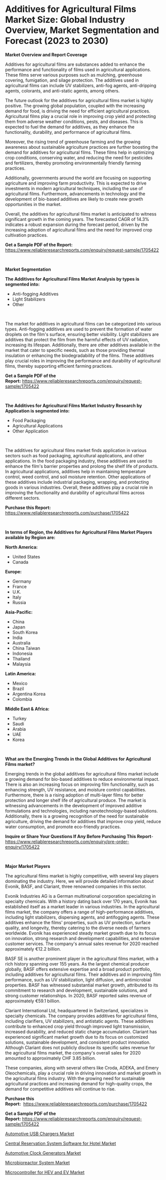 <p><h1>Additives for Agricultural Films Market Size: Global Industry Overview, Market Segmentation and Forecast (2023 to 2030)</h1></p><p><strong>Market Overview and Report Coverage</strong></p>
<p><p>Additives for agricultural films are substances added to enhance the performance and functionality of films used in agricultural applications. These films serve various purposes such as mulching, greenhouse covering, fumigation, and silage protection. The additives used in agricultural films can include UV stabilizers, anti-fog agents, anti-dripping agents, colorants, and anti-static agents, among others.</p><p>The future outlook for the additives for agricultural films market is highly positive. The growing global population, coupled with the increasing demand for food, is driving the need for efficient agricultural practices. Agricultural films play a crucial role in improving crop yield and protecting them from adverse weather conditions, pests, and diseases. This is expected to fuel the demand for additives, as they enhance the functionality, durability, and performance of agricultural films.</p><p>Moreover, the rising trend of greenhouse farming and the growing awareness about sustainable agriculture practices are further boosting the demand for additives for agricultural films. These films help in optimizing crop conditions, conserving water, and reducing the need for pesticides and fertilizers, thereby promoting environmentally friendly farming practices.</p><p>Additionally, governments around the world are focusing on supporting agriculture and improving farm productivity. This is expected to drive investments in modern agricultural techniques, including the use of agricultural films. Furthermore, advancements in technology and the development of bio-based additives are likely to create new growth opportunities in the market.</p><p>Overall, the additives for agricultural films market is anticipated to witness significant growth in the coming years. The forecasted CAGR of 14.3% indicates a robust expansion during the forecast period, driven by the increasing adoption of agricultural films and the need for improved crop cultivation practices.</p></p>
<p><strong>Get a Sample PDF of the Report:</strong> <a href="https://www.reliableresearchreports.com/enquiry/request-sample/1705422">https://www.reliableresearchreports.com/enquiry/request-sample/1705422</a></p>
<p>&nbsp;</p>
<p><strong>Market Segmentation</strong></p>
<p><strong>The Additives for Agricultural Films Market Analysis by types is segmented into:</strong></p>
<p><ul><li>Anti-fogging Additives</li><li>Light Stabilizers</li><li>Other</li></ul></p>
<p>&nbsp;</p>
<p><p>The market for additives in agricultural films can be categorized into various types. Anti-fogging additives are used to prevent the formation of water droplets on the film's surface, ensuring better visibility. Light stabilizers are additives that protect the film from the harmful effects of UV radiation, increasing its lifespan. Additionally, there are other additives available in the market that cater to specific needs, such as those providing thermal insulation or enhancing the biodegradability of the films. These additives play crucial roles in improving the performance and durability of agricultural films, thereby supporting efficient farming practices.</p></p>
<p><strong>Get a Sample PDF of the Report:</strong>&nbsp;<a href="https://www.reliableresearchreports.com/enquiry/request-sample/1705422">https://www.reliableresearchreports.com/enquiry/request-sample/1705422</a></p>
<p>&nbsp;</p>
<p><strong>The Additives for Agricultural Films Market Industry Research by Application is segmented into:</strong></p>
<p><ul><li>Food Packaging</li><li>Agricultural Applications</li><li>Other Application</li></ul></p>
<p>&nbsp;</p>
<p><p>The additives for agricultural films market finds application in various sectors such as food packaging, agricultural applications, and other applications. In the food packaging industry, these additives are used to enhance the film's barrier properties and prolong the shelf life of products. In agricultural applications, additives help in maintaining temperature control, weed control, and soil moisture retention. Other applications of these additives include industrial packaging, wrapping, and protecting goods in various industries. Overall, these additives play a crucial role in improving the functionality and durability of agricultural films across different sectors.</p></p>
<p><strong>Purchase this Report:</strong>&nbsp; <a href="https://www.reliableresearchreports.com/purchase/1705422">https://www.reliableresearchreports.com/purchase/1705422</a></p>
<p>&nbsp;</p>
<p><strong>In terms of Region, the Additives for Agricultural Films Market Players available by Region are:</strong></p>
<p>
    <p> <strong> North America: </strong>
        <ul>
            <li>United States</li>
            <li>Canada</li>
        </ul>
        </p> 
    <p> <strong> Europe: </strong>
        <ul>
            <li>Germany</li>
            <li>France</li>
            <li>U.K.</li>
            <li>Italy</li>
            <li>Russia</li>
        </ul>
        </p> 
    <p> <strong> Asia-Pacific: </strong>
        <ul>
            <li>China</li>
            <li>Japan</li>
            <li>South Korea</li>
            <li>India</li>
            <li>Australia</li>
            <li>China Taiwan</li>
            <li>Indonesia</li>
            <li>Thailand</li>
            <li>Malaysia</li>
        </ul>
        </p> 
    <p> <strong> Latin America: </strong>
        <ul>
            <li>Mexico</li>
            <li>Brazil</li>
            <li>Argentina Korea</li>
            <li>Colombia</li>
        </ul>
        </p> 
    <p> <strong> Middle East & Africa: </strong>
        <ul>
            <li>Turkey</li>
            <li>Saudi</li>
            <li>Arabia</li>
            <li>UAE</li>
            <li>Korea</li>
        </ul>
    </p>
    </p>
<p>&nbsp;</p>
<p><strong>What are the Emerging Trends in the Global Additives for Agricultural Films market?</strong></p>
<p><p>Emerging trends in the global additives for agricultural films market include a growing demand for bio-based additives to reduce environmental impact. There is also an increasing focus on improving film functionality, such as enhancing strength, UV resistance, and moisture control capabilities. Furthermore, there is a rising adoption of multi-layer films for better protection and longer shelf life of agricultural produce. The market is witnessing advancements in the development of improved additive formulations and technologies, including nanotechnology-based solutions. Additionally, there is a growing recognition of the need for sustainable agriculture, driving the demand for additives that improve crop yield, reduce water consumption, and promote eco-friendly practices.</p></p>
<p><strong>Inquire or Share Your Questions If Any Before Purchasing This Report</strong>- <a href="https://www.reliableresearchreports.com/enquiry/pre-order-enquiry/1705422">https://www.reliableresearchreports.com/enquiry/pre-order-enquiry/1705422</a></p>
<p>&nbsp;</p>
<p><strong>Major Market Players</strong></p>
<p><p>The agricultural films market is highly competitive, with several key players dominating the industry. Here, we will provide detailed information about Evonik, BASF, and Clariant, three renowned companies in this sector.</p><p>Evonik Industries AG is a German multinational corporation specializing in specialty chemicals. With a history dating back over 170 years, Evonik has established itself as a market leader in various industries. In the agricultural films market, the company offers a range of high-performance additives, including light stabilizers, dispersing agents, and antifogging agents. These additives enhance the films' properties, such as UV protection, surface quality, and longevity, thereby catering to the diverse needs of farmers worldwide. Evonik has experienced steady market growth due to its focus on innovation, strong research and development capabilities, and extensive customer services. The company's annual sales revenue for 2020 reached approximately €12.2 billion.</p><p>BASF SE is another prominent player in the agricultural films market, with a rich history spanning over 155 years. As the largest chemical producer globally, BASF offers extensive expertise and a broad product portfolio, including additives for agricultural films. Their additives aid in improving film performance, such as UV stabilization, light diffusion, and antimicrobial properties. BASF has witnessed substantial market growth, attributed to its commitment to research and development, sustainable solutions, and strong customer relationships. In 2020, BASF reported sales revenue of approximately €59.1 billion.</p><p>Clariant International Ltd, headquartered in Switzerland, specializes in specialty chemicals. The company provides additives for agricultural films, including clarifiers, UV stabilizers, and antistatic agents. These additives contribute to enhanced crop yield through improved light transmission, increased durability, and reduced static charge accumulation. Clariant has experienced significant market growth due to its focus on customized solutions, sustainable development, and consistent product innovation. Although Clariant does not publicly disclose its specific sales revenue for the agricultural films market, the company's overall sales for 2020 amounted to approximately CHF 3.85 billion.</p><p>These companies, along with several others like Croda, ADEKA, and Emery Oleochemicals, play a crucial role in driving innovation and market growth in the agricultural films industry. With the growing need for sustainable agricultural practices and increasing demand for high-quality crops, the demand for competitive additives will continue to rise.</p></p>
<p><strong>Purchase this Report:</strong>&nbsp;&nbsp;<a href="https://www.reliableresearchreports.com/purchase/1705422">https://www.reliableresearchreports.com/purchase/1705422</a></p>
<p></p>
<p><strong>Get a Sample PDF of the Report:</strong>&nbsp;<a href="https://www.reliableresearchreports.com/enquiry/request-sample/1705422">https://www.reliableresearchreports.com/enquiry/request-sample/1705422</a></p>
<p><p><a href="https://www.linkedin.com/pulse/automotive-usb-chargers-market-size-growth-forecast-from-0mo2f/">Automotive USB Chargers Market</a></p><p><a href="https://medium.com/@abdulkazi7580/central-reservation-system-software-for-hotel-market-exploring-market-share-market-trends-and-2f4030b378ce">Central Reservation System Software for Hotel Market</a></p><p><a href="https://www.linkedin.com/pulse/decoding-automotive-clock-generators-market-deep-dive-latest-ivs9f/">Automotive Clock Generators Market</a></p><p><a href="https://medium.com/@ryansai15420/analyzing-microbioreactor-system-market-global-industry-perspective-and-forecast-2023-to-2030-1a0b8e809d3b">Microbioreactor System Market</a></p><p><a href="https://www.linkedin.com/pulse/microcontroller-hev-ev-market-share-amp-new-trends-oohrf/">Microcontroller for HEV and EV Market</a></p></p>
